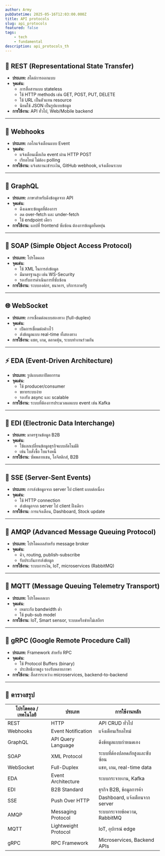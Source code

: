 ```yaml
---
author: Army
pubDatetime: 2025-05-16T12:03:00.000Z
title: API protocols
slug: api_protocols
featured: false
tags:
    - tech
    - fundamental
description: api_protocols_th
---
```


## 🔶 REST (Representational State Transfer)

- **ประเภท:** สไตล์การออกแบบ
- **จุดเด่น:**
    - การสื่อสารแบบ stateless
    - ใช้ HTTP methods เช่น GET, POST, PUT, DELETE
    - ใช้ URL เป็นตัวแทน resource
    - นิยมใช้ JSON เป็นรูปแบบข้อมูล
- **การใช้งาน:** API ทั่วไป, Web/Mobile backend

---

## 🔁 Webhooks

- **ประเภท:** กลไกแจ้งเตือนแบบ Event
- **จุดเด่น:**
    - แจ้งเตือนเมื่อเกิด event ผ่าน HTTP POST
    - เรียลไทม์ ไม่ต้อง polling
- **การใช้งาน:** แจ้งสถานะชำระเงิน, GitHub webhook, แจ้งเตือนระบบ

---

## 🔮 GraphQL

- **ประเภท:** ภาษาสำหรับดึงข้อมูลจาก API
- **จุดเด่น:**
    - ดึงเฉพาะข้อมูลที่ต้องการ
    - ลด over-fetch และ under-fetch
    - ใช้ endpoint เดียว
- **การใช้งาน:** แอปที่ frontend ซับซ้อน ต้องการข้อมูลยืดหยุ่น

---

## 💌 SOAP (Simple Object Access Protocol)

- **ประเภท:** โปรโตคอล
- **จุดเด่น:**
    - ใช้ XML ในการส่งข้อมูล
    - มีมาตรฐานสูง เช่น WS-Security
    - รองรับการดำเนินการที่ซับซ้อน
- **การใช้งาน:** ระบบองค์กร, ธนาคาร, บริการภาครัฐ

---

## 🌐 WebSocket

- **ประเภท:** การเชื่อมต่อแบบสองทาง (full-duplex)
- **จุดเด่น:**
    - เปิดการเชื่อมต่อค้างไว้
    - ส่งข้อมูลแบบ real-time ทั้งสองทาง
- **การใช้งาน:** แชท, เกม, ตลาดหุ้น, ระบบทำงานร่วมกัน

---

## ⚡ EDA (Event-Driven Architecture)

- **ประเภท:** รูปแบบสถาปัตยกรรม
- **จุดเด่น:**
    - ใช้ producer/consumer
    - ขยายระบบง่าย
    - รองรับ async และ scalable
- **การใช้งาน:** ระบบที่ต้องการประมวลผลแบบ event เช่น Kafka

---

## 🧾 EDI (Electronic Data Interchange)

- **ประเภท:** มาตรฐานข้อมูล B2B
- **จุดเด่น:**
    - ใช้แลกเปลี่ยนข้อมูลธุรกิจแบบอัตโนมัติ
    - เช่น ใบสั่งซื้อ ใบแจ้งหนี้
- **การใช้งาน:** ซัพพลายเชน, โลจิสติกส์, B2B

---

## 🔁 SSE (Server-Sent Events)

- **ประเภท:** การส่งข้อมูลจาก server ไป client แบบต่อเนื่อง
- **จุดเด่น:**
    - ใช้ HTTP connection
    - ส่งข้อมูลจาก server ไป client ฝั่งเดียว
- **การใช้งาน:** การแจ้งเตือน, Dashboard, Stock update

---

## 🔄 AMQP (Advanced Message Queuing Protocol)

- **ประเภท:** โปรโตคอลสำหรับ message broker
- **จุดเด่น:**
    - คิว, routing, publish-subscribe
    - รับประกันการส่งข้อมูล
- **การใช้งาน:** ระบบการเงิน, IoT, microservices (RabbitMQ)

---

## 📡 MQTT (Message Queuing Telemetry Transport)

- **ประเภท:** โปรโตคอลเบา
- **จุดเด่น:**
    - เหมาะกับ bandwidth ต่ำ
    - ใช้ pub-sub model
- **การใช้งาน:** IoT, Smart sensor, ระบบเครือข่ายไม่เสถียร

---

## 🔷 gRPC (Google Remote Procedure Call)

- **ประเภท:** Framework สำหรับ RPC
- **จุดเด่น:**
    - ใช้ Protocol Buffers (binary)
    - ประสิทธิภาพสูง รองรับหลายภาษา
- **การใช้งาน:** สื่อสารระหว่าง microservices, backend-to-backend

---

## 🧭 ตารางสรุป

| โปรโตคอล / เทคโนโลยี | ประเภท               | การใช้งานหลัก                   |
| -------------------- | -------------------- | ------------------------------- |
| REST                 | HTTP                 | API CRUD ทั่วไป                 |
| Webhooks             | Event Notification   | แจ้งเตือนเรียลไทม์              |
| GraphQL              | API Query Language   | ดึงข้อมูลแบบกำหนดเอง            |
| SOAP                 | XML Protocol         | ระบบที่ต้องปลอดภัยสูงและซับซ้อน |
| WebSocket            | Full-Duplex          | แชท, เกม, real-time data        |
| EDA                  | Event Architecture   | ระบบกระจายงาน, Kafka            |
| EDI                  | B2B Standard         | ธุรกิจ B2B, ข้อมูลการค้า        |
| SSE                  | Push Over HTTP       | Dashboard, แจ้งเตือนจาก server  |
| AMQP                 | Messaging Protocol   | ระบบกระจายข้อความ, RabbitMQ     |
| MQTT                 | Lightweight Protocol | IoT, อุปกรณ์ edge               |
| gRPC                 | RPC Framework        | Microservices, Backend APIs     |
